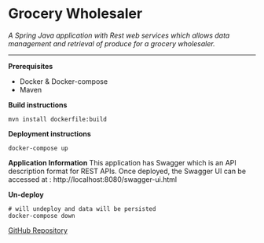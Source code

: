 ﻿# Grocery Wholesaler

*A Spring Java application with Rest web services which allows data management and retrieval of produce for a grocery wholesaler.*


----------
**Prerequisites**

 - Docker & Docker-compose
 - Maven

**Build instructions**

    mvn install dockerfile:build

**Deployment instructions**

    docker-compose up
**Application Information**
This application has Swagger which is an API description format for REST APIs. Once deployed, the Swagger UI can be accessed at : http://localhost:8080/swagger-ui.html 

**Un-deploy**

    # will undeploy and data will be persisted
    docker-compose down

[GitHub Repository](https://github.com/warbie118/Grocery-Wholesaler)


